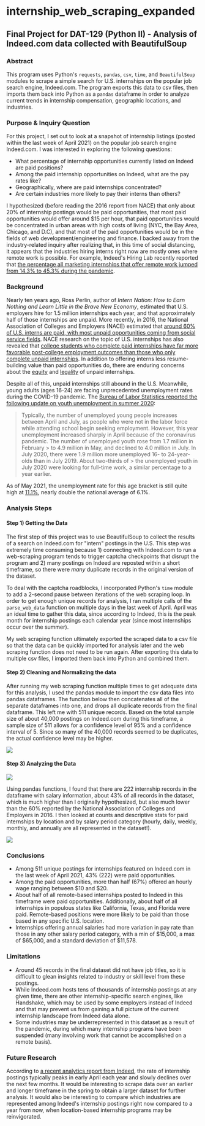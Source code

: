 # internship_web_scraping_expanded
## Final Project for DAT-129 (Python II) - Analysis of Indeed.com data collected with BeautifulSoup

### Abstract

This program uses Python's `requests`, `pandas`, `csv`, `time`, and `BeautifulSoup` modules to scrape a simple search for U.S. internships on the popular job search engine, Indeed.com. The program exports this data to csv files, then imports them back into Python as a `pandas` dataframe in order to analyze current trends in internship compensation, geographic locations, and industries. 

### Purpose & Inquiry Question

For this project, I set out to look at a snapshot of internship listings (posted within the last week of April 2021) on the popular job search engine Indeed.com. I was interested in exploring the following questions:

* What percentage of internship opportunities currently listed on Indeed are paid positions?
* Among the paid internship opportunities on Indeed, what are the pay rates like?
* Geographically, where are paid internships concentrated?
* Are certain industries more likely to pay their interns than others?

I hypothesized (before reading the 2016 report from NACE) that only about 20% of internship postings would be paid opportunities, that most paid opportunities would offer around \$15 per hour, that paid opportunities would be concentrated in urban areas with high costs of living (NYC, the Bay Area, Chicago, and D.C), and that most of the paid opportunities would be in the fields of web development/engineering and finance. I backed away from the industry-related inquiry after realizing that, in this time of social distancing, it appears that the industries hiring interns right now are mostly ones where remote work is possible. For example, Indeed's Hiring Lab recently reported that [the percentage all marketing internships that offer remote work jumped from 14.3\% to 45.3\% during the pandemic](https://www.hiringlab.org/2021/04/27/remote-internships-jump-during-pandemic/).

### Background

Nearly ten years ago, Ross Perlin, author of *Intern Nation: How to Earn Nothing and Learn Little in the Brave New Economy*, estimated that U.S. employers hire for 1.5 million internships each year, and that approximately half of those internships are unpaid. More recently, in 2016, the National Association of Colleges and Employers (NACE) estimated that [around 60% of U.S. interns are paid, with most unpaid opportunities coming from social service fields](https://sites.sju.edu/careers/files/the-impact-of-unpaid-internships-on-career-development.pdf). NACE research on the topic of U.S. internships has also revealed that [college students who complete paid internships have far more favorable post-college employment outcomes than those who only complete unpaid internships](https://www.theatlantic.com/business/archive/2013/06/do-unpaid-internships-lead-to-jobs-not-for-college-students/276959/). In addition to offering interns less resume-building value than paid opportunities do, there are enduring concerns about the [equity](https://www.usnews.com/opinion/knowledge-bank/articles/2016-04-04/education-or-exploitation-should-all-internships-be-paid) and [legality](https://www.shrm.org/resourcesandtools/legal-and-compliance/employment-law/pages/is-your-unpaid-internship-program-legal.aspx) of unpaid internships. 

Despite all of this, unpaid internships still abound in the U.S. Meanwhile, young adults (ages 16-24) are facing unprecedented unemployment rates during the COVID-19 pandemic. The [Bureau of Labor Statistics reported the following update on youth unemployment in summer 2020](https://www.bls.gov/news.release/youth.nr0.htm):

> Typically, the number of unemployed young people increases between April and July, as people who were not in the labor force while attending school begin seeking 
> employment. However, this year unemployment increased sharply in April because of the coronavirus pandemic. The number of unemployed youth rose from 1.7 million in February > to 4.9 million in May, and declined to 4.0 million in July. In July 2020, there were 1.9 million more unemployed 16- to 24-year-olds than in July 2019. About two-thirds of > the unemployed youth in July 2020 were looking for full-time work, a similar percentage to a year earlier.

As of May 2021, the unemployment rate for this age bracket is still quite high at [11.1\%](https://www.statista.com/statistics/217448/seasonally-adjusted-monthly-youth-unemployment-rate-in-the-us/), nearly double the national average of 6.1\%. 

### Analysis Steps

#### Step 1) Getting the Data
The first step of this project was to use BeautifulSoup to collect the results of a search on Indeed.com for "intern" postings in the U.S. This step was extremely time consuming because 1) connecting with Indeed.com to run a web-scraping program tends to trigger captcha checkpoints that disrupt the program and 2) many postings on Indeed are reposted within a short timeframe, so there were *many* duplicate records in the original version of the dataset. 

To deal with the captcha roadblocks, I incorporated Python's `time` module to add a 2-second pause between iterations of the web scraping loop. In order to get enough unique records for analysis, I ran multiple calls of the `parse_web_data` function on multiple days in the last week of April. April was an ideal time to gather this data, since according to Indeed, this is the peak month for internship postings each calendar year (since most internships occur over the summer). 

My web scraping function ultimately exported the scraped data to a csv file so that the data can be quickly imported for analysis later and the web scraping function does not need to be run again. After exporting this data to multiple csv files, I imported them back into Python and combined them. 

#### Step 2) Cleaning and Normalizing the data
After running my web scraping function multiple times to get adequate data for this analysis, I used the pandas module to import the csv data files into pandas dataframes. The function below then concatenates all of the separate dataframes into one, and drops all duplicate records from the final dataframe. This left me with 511 unique records. Based on the total sample size of about 40,000 postings on Indeed.com during this timeframe, a sample size of 511 allows for a confidence level of 95% and a confidence interval of 5. Since so many of the 40,000 records seemed to be duplicates, the actual confidence level may be higher. 

![](Screenshot_data_cleaning.png)

#### Step 3) Analyzing the Data

![](Screenshot_pandas_df.png)

Using pandas functions, I found that there are 222 internship records in the dataframe with salary information, about 43% of all records in the dataset, which is much higher than I originally hypothesized, but also much lower than the 60% reported by the National Association of Colleges and Employers in 2016. I then looked at counts and descriptive stats for paid internships by location and by salary period category (hourly, daily, weekly, monthly, and annually are all represented in the dataset!). 

![](Screenshot_pandas_geo_output.png)

### Conclusions

* Among 511 unique postings for internships featured on Indeed.com in the last week of April 2021, 43\% (222) were paid opportunities.
* Among the paid opportunities, more than half (67\%) offered an hourly wage ranging between \$10 and \$20. 
* About half of all remote-based internships posted to Indeed in this timeframe were paid opportunities. Additionally, about half of all internships in populous states like California, Texas, and Florida were paid. Remote-based positions were more likely to be paid than those based in any specific U.S. location. 
* Internships offering annual salaries had more variation in pay rate than those in any other salary period category, with a min of \$15,000, a max of \$65,000, and a standard deviation of \$11,578.  

### Limitations

* Around 45 records in the final dataset did not have job titles, so it is difficult to glean insights related to industry or skill level from these postings.
* While Indeed.com hosts tens of thousands of internship postings at any given time, there are other internship-specific search engines, like Handshake, which may be used by some employers instead of Indeed and that may prevent us from gaining a full picture of the current internship landscape from Indeed data alone. 
* Some industries may be underrepresented in this dataset as a result of the pandemic, during which many internship programs have been suspended (many involving work that cannot be accomplished on a remote basis). 

### Future Research

According to [a recent analytics report from Indeed](https://www.hiringlab.org/2021/04/27/remote-internships-jump-during-pandemic/), the rate of internship postings typically peaks in early April each year and slowly declines over the next few months. It would be interesting to scrape data over an earlier and longer timeframe in the spring to obtain a larger dataset for further analysis. It would also be interesting to compare which industries are represented among Indeed's internship postings right now compared to a year from now, when location-based internship programs may be reinvigorated. 
